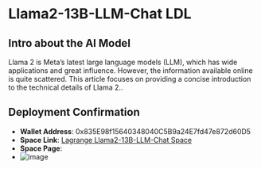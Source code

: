 # Llama2-13B-LLM-Chat LDL

## Intro about the AI Model
Llama 2 is Meta’s latest large language models (LLM), which has wide applications and great influence.
However, the information available online is quite scattered. This article focuses on providing a concise introduction to the technical details of Llama 2..
## Deployment Confirmation

- **Wallet Address**: 0x835E98f15640348040C5B9a24E7fd47e872d60D5
- **Space Link**: [Lagrange Llama2-13B-LLM-Chat Space](https://lagrangedao.org/spaces/0x835E98f15640348040C5B9a24E7fd47e872d60D5/Llama2-13B-LLM-Chat/app)
- **Space Page**:
- ![image](https://github.com/harleyLuke/awesome-swanchain/assets/117342269/76478f06-bc68-4803-9fc8-0437e58090c2)


